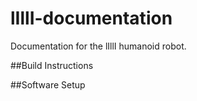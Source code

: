 # lIllI-documentation
Documentation for the lIllI humanoid robot.


##Build Instructions

##Software Setup

